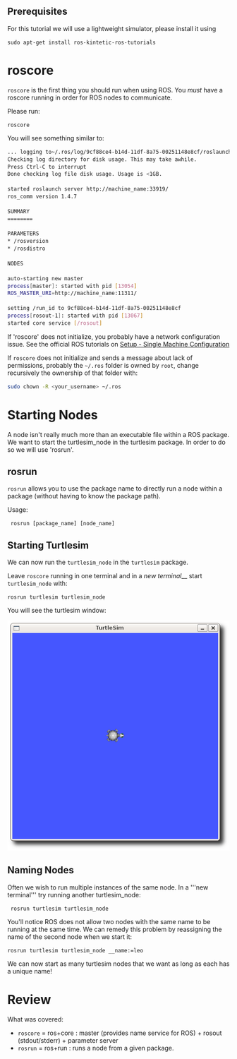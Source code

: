 ## Prerequisites

For this tutorial we will use a lightweight simulator, please install it using

```
sudo apt-get install ros-kintetic-ros-tutorials
```

# roscore
`roscore` is the first thing you should run when using ROS.  You _must_ have a roscore running in order for ROS nodes to communicate.

Please run:
```
roscore
```

You will see something similar to:
``` bash
... logging to~/.ros/log/9cf88ce4-b14d-11df-8a75-00251148e8cf/roslaunch-machine_name-13039.log
Checking log directory for disk usage. This may take awhile.
Press Ctrl-C to interrupt
Done checking log file disk usage. Usage is <1GB.

started roslaunch server http://machine_name:33919/
ros_comm version 1.4.7

SUMMARY
========

PARAMETERS
* /rosversion
* /rosdistro

NODES

auto-starting new master
process[master]: started with pid [13054]
ROS_MASTER_URI=http://machine_name:11311/

setting /run_id to 9cf88ce4-b14d-11df-8a75-00251148e8cf
process[rosout-1]: started with pid [13067]
started core service [/rosout]
```

If 'roscore' does not initialize, you probably have a network configuration issue. See the official ROS tutorials on
[Setup - Single Machine Configuration](http://www.ros.org/wiki/ROS/NetworkSetup#Single_machine_configuration|Network)

If `roscore` does not initialize and sends a message about lack of permissions, probably the `~/.ros` folder is owned by `root`, change recursively the ownership of that folder with:

``` bash
sudo chown -R <your_username> ~/.ros
```

# Starting Nodes
A node isn't really much more than an executable file within a ROS package.  We want to start the turtlesim_node in the turtlesim package.  In order to do so we will use 'rosrun'.

## rosrun
`rosrun`  allows you to use the package name to directly run a node within a package (without having to know the package path).

Usage:

```
 rosrun [package_name] [node_name]
```

## Starting Turtlesim
We can now run the `turtlesim_node` in the `turtlesim` package.

Leave `roscore` running in one terminal and in a _new terminal___ start `turtlesim_node` with:

```
rosrun turtlesim turtlesim_node
```

You will see the turtlesim window:

![Turtlesim](figures/turtlesim.png)

## Naming Nodes
Often we wish to run multiple instances of the same node.  In a '''new terminal''' try running another turtlesim_node:

```
 rosrun turtlesim turtlesim_node
```

You'll notice ROS does not allow two nodes with the same name to be running at the same time.  We can remedy this problem by reassigning the name of the second node when we start it:

```
rosrun turtlesim turtlesim_node __name:=leo
```

We can now start as many turtlesim nodes that we want as long as each has a unique name!

# Review
What was covered:

 * `roscore` = ros+core : master (provides name service for ROS) + rosout (stdout/stderr) + parameter server
 * `rosrun` = ros+run :  runs a node from a given package.
